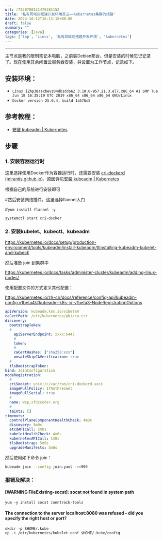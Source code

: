```yaml
---
url: /7250780131470385152
title: '私有局域网搭建开发环境其五——Kubernetes集群的搭建'
date: 2024-10-12T16:13:18+08:00
draft: false
summary: ""
categories: [Java]
tags: ['top', 'Linux', '私有局域网搭建开发环境', 'kubernetes']
---
```


<hr>
主节点是我的限制笔记本电脑，之前装Debian那台，但是安装的时候忘记记录了。现在使用其余闲置云服务器安装，并设置为工作节点，记录如下。

## 安装环境：

- `Linux iZhp30asxbevz04dbsdd66Z 3.10.0-957.21.3.el7.x86_64 #1 SMP Tue Jun 18 16:35:19 UTC 2019 x86_64 x86_64 x86_64 GNU/Linux`
- `Docker version 25.0.4, build 1a576c5`

## 参考教程：

- [安装 kubeadm | Kubernetes](https://kubernetes.io/zh-cn/docs/setup/production-environment/tools/kubeadm/install-kubeadm/)

## 步骤

### 1. 安装容器运行时

这里选择使用Docker作为容器运行时，还需要安装 [cri-dockerd (mirantis.github.io)](https://mirantis.github.io/cri-dockerd/)，原因详见[安装 kubeadm | Kubernetes](https://kubernetes.io/zh-cn/docs/setup/production-environment/tools/kubeadm/install-kubeadm/#installing-runtime)

根据自己的系统进行安装即可

#然后安装网络插件，这里选择flannel入门

#`yum install flannel -y`

`systemctl start cri-docker`

### 2. 安装kubelet、kubectl、kubeadm

https://kubernetes.io/docs/setup/production-environment/tools/kubeadm/install-kubeadm/#installing-kubeadm-kubelet-and-kubectl



然后准备 join 到集群中

https://kubernetes.io/docs/tasks/administer-cluster/kubeadm/adding-linux-nodes/

使用配置文件的方式定义其他配置：

https://kubernetes.io/zh-cn/docs/reference/config-api/kubeadm-config.v1beta4/#kubeadm-k8s-io-v1beta3-NodeRegistrationOptions

```yaml
apiVersion: kubeadm.k8s.io/v1beta4
caCertPath: /etc/kubernetes/pki/ca.crt
discovery:
  bootstrapToken:
  #
    apiServerEndpoint: xxxx:6443
    #
    token: 
    #
    caCertHashes: ["sha256:xxx"]
    unsafeSkipCAVerification: true
  #
  tlsBootstrapToken: 
kind: JoinConfiguration
nodeRegistration:
  #
  criSocket: unix:///var/run/cri-dockerd.sock
  imagePullPolicy: IfNotPresent
  imagePullSerial: true
  #
  name: wsp.xfdzcoder.org
  #
  taints: []
timeouts:
  controlPlaneComponentHealthCheck: 4m0s
  discovery: 5m0s
  etcdAPICall: 2m0s
  kubeletHealthCheck: 4m0s
  kubernetesAPICall: 1m0s
  tlsBootstrap: 5m0s
  upgradeManifests: 5m0s
```

然后使用如下命令 join：

```bash
kubeadm join --config join.yaml -v=999
```



### 报错及解决：

#### [WARNING FileExisting-socat]: socat not found in system path

```
yum -y install socat conntrack-tools
```



#### The connection to the server localhost:8080 was refused - did you specify the right host or port?

```
mkdir -p $HOME/.kube
cp -i /etc/kubernetes/kubelet.conf $HOME/.kube/config
```

